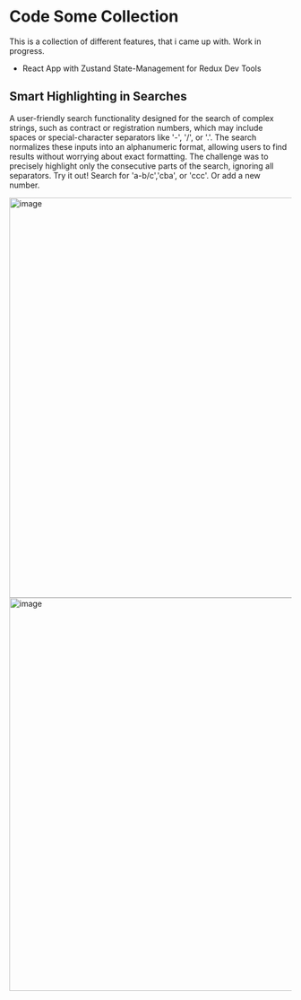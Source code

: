 # Code Some Collection

This is a collection of different features, that i came up with. Work in progress.

- React App with Zustand State-Management for Redux Dev Tools

## Smart Highlighting in Searches

A user-friendly search functionality designed for the search of complex strings, such as contract or registration numbers, which may include spaces or special-character separators like '-', '/', or '.'. The search normalizes these inputs into an alphanumeric format, allowing users to find results without worrying about exact formatting.
The challenge was to precisely highlight only the consecutive parts of the search, ignoring all separators. Try it out! Search for 'a-b/c','cba', or 'ccc'. Or add a new number.

<img width="713" alt="image" src="https://github.com/user-attachments/assets/7b701f1a-0d44-4941-8203-a59802c5dfe3" />
<img width="701" alt="image" src="https://github.com/user-attachments/assets/0e0b8e74-ca32-41c0-b26e-677fb3e3dad8" />
